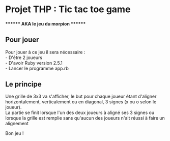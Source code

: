 <h1> Projet THP : Tic tac toe game </h1> 
<h4> ****** AKA le jeu du morpion ****** </h4>

<h2> Pour jouer </h2>

<p> Pour jouer à ce jeu il sera nécessaire :<br>
    - D'être 2 joueurs<br>
    - D'avoir Ruby version 2.5.1<br>
    - Lancer le programme app.rb</p>
    
<h2> Le principe </h2>
  
<p> Une grille de 3x3 va s'afficher, le but pour chaque joueur étant d'aligner horizontalement, verticalement ou en diagonal, 3 signes (x ou o selon le joueur).<br>
  La partie se finit lorsque l'un des deux joueurs à aligné ses 3 signes ou lorsque la grille est remplie sans qu'aucun des joueurs n'ait réussi à faire un alignement </p>
  
  <p> Bon jeu ! </p>